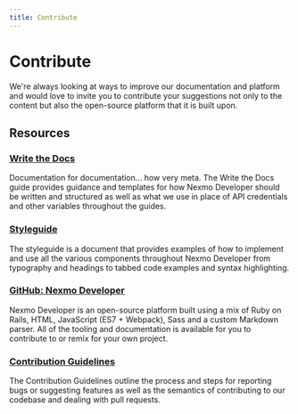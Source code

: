 ```yaml
---
title: Contribute
---
```


# Contribute

We're always looking at ways to improve our documentation and platform and would love to invite you to contribute your suggestions not only to the content but also the open-source platform that it is built upon.

## Resources

### [Write the Docs](/write-the-docs)

Documentation for documentation... how very meta. The Write the Docs guide provides guidance and templates for how Nexmo Developer should be written and structured as well as what we use in place of API credentials and other variables throughout the guides.

### [Styleguide](/styleguide)

The styleguide is a document that provides examples of how to implement and use all the various components throughout Nexmo Developer from typography and headings to tabbed code examples and syntax highlighting.

### [GitHub: Nexmo Developer](https://github.com/nexmo/nexmo-developer)

Nexmo Developer is an open-source platform built using a mix of Ruby on Rails, HTML, JavaScript (ES7 + Webpack), Sass and a custom Markdown parser. All of the tooling and documentation is available for you to contribute to or remix for your own project.

### [Contribution Guidelines](https://github.com/nexmo/nexmo-developer)

The Contribution Guidelines outline the process and steps for reporting bugs or suggesting features as well as the semantics of contributing to our codebase and dealing with pull requests.
